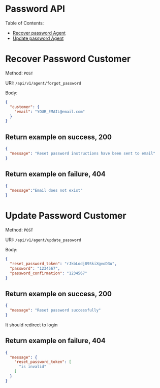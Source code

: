 # Password API

Table of Contents:

- [Recover password Agent](#recover-password-agent)
- [Update password Agent](#update-password-agent)

# Recover Password Customer

Method: `POST`

URI: `/api/v1/agent/forgot_password`

Body:

```json
{
  "customer": {
    "email": "YOUR_EMAIL@email.com"
  }
}
```

## Return example on success, 200

```json
{
  "message": "Reset password instructions have been sent to email"
}
```

## Return example on failure, 404

```json
{
  "message":"Email does not exist"
}
```

# Update Password Customer

Method: `POST`

URI: `/api/v1/agent/update_password`

Body:

```json
{
  "reset_password_token": "rJkbLodj89SkiXgvoD3u",
  "password": "1234567",
  "password_confirmation": "1234567"
}
```

## Return example on success, 200

```json
{
  "message": "Reset password successfully"
}
```

It should redirect to login

## Return example on failure, 404

```json
{
  "message": {
    "reset_password_token": [
      "is invalid"
    ]
  }
}
```